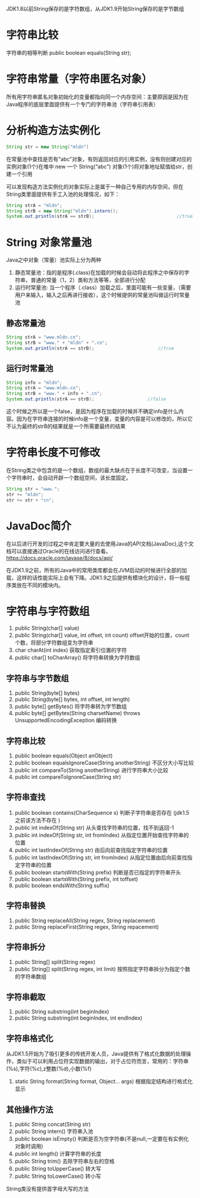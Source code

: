 JDK1.8以前String保存的是字符数组，从JDK1.9开始String保存的是字节数组

# 字符串比较
 字符串的相等判断 public boolean equals(String str);

# 字符串常量（字符串匿名对象）
所有用字符串匿名对象初始化的变量都指向同一个内存空间：主要原因是因为在Java程序的底层里面提供有一个专门的字符串池（字符串引用表）


# 分析构造方法实例化
```java
String str = new String("mldn")
```
在常量池中查找是否有”abc”对象，有则返回对应的引用实例，没有则创建对应的实例对象(1个)在堆中 new 一个 String(“abc”) 对象(1个)将对象地址赋值给str，创建一个引用

可以发现构造方法实例化的对象实际上是属于一种自己专用的内存空间，但在String类里面提供有手工入池的处理情况，如下：
```java
String strA = "mldn";
String strB = new String("mldn").intern();
System.out.println(strA == strB);                               //true
```


# String 对象常量池
Java之中对象（常量）池实际上分为两种
1. 静态常量池：指的是程序(.class)在加载的时候会自动将此程序之中保存的字符串，普通的常量（1，2）类和方法等等，全部进行分配
2. 运行时常量池: 当一个程序（.class）加载之后，里面可能有一些变量，（需要用户来输入，输入之后再进行接收），这个时候提供的常量池叫做运行时常量池

## 静态常量池
```java
String strA = "www.mldn.cn";
String strB = "www." + "mldn" + ".cn";
System.out.println(strA == strB);                        //true
```


## 运行时常量池
```java
String info = "mldn";
String strA = "www.mldn.cn";
String strB = "www." + info + ".cn";
System.out.println(strA == strB);                    //false
```
这个时候之所以是一个false，是因为程序在加载的时候并不确定info是什么内容。因为在字符串连接的时候info是一个变量，变量的内容是可以修改的，所以它不认为最终的strB的结果就是一个所需要最终的结果


# 字符串长度不可修改
在String类之中包含的是一个数组，数组的最大缺点在于长度不可改变，当设置一个字符串时，会自动开辟一个数组空间，该长度固定。

```java
String str = "www.";
str += "mldn";
str += str + "cn";
```

# JavaDoc简介
在以后进行开发的过程之中肯定要大量的去使用Java的API文档(JavaDoc),这个文档可以直接通过Oracle的在线访问进行查看。https://docs.oracle.com/javase/8/docs/api/

在JDK1.9之前，所有的Java中的常用类库都会在JVM启动的时候进行全部的加载，这样的话性能实际上会有下降。JDK1.9之后提供有模块化的设计，将一些程序类放在不同的模块内。

# 字符串与字符数组
1. public String(char[] value)
2. public String(char[] value, int offset, int count) offset开始的位置，count个数，将部分字符数组变为字符串
3. char charAt(int index) 获取指定索引位置的字符
4. public char[] toCharArray() 将字符串转换为字符数组

## 字符串与字节数组
1. public String(byte[] bytes)
2. public String(byte[] bytes, int offset, int length)
3. public byte[] getBytes()    将字符串转为字节数组
4. public byte[] getBytes(String charsetName) throws UnsupportedEncodingException    编码转换


## 字符串比较
1. public boolean equals(Object anObject)
2. public boolean equalsIgnoreCase(String anotherString)  不区分大小写比较
3. public int compareTo(String anotherString) 进行字符串大小比较
4. public int compareToIgnoreCase(String str) 

## 字符串查找
1. public boolean contains(CharSequence s) 判断子字符串是否存在    (jdk1.5之前该方法不存在 )
2. public int indexOf(String str) 从头查找字符串的位置，找不到返回-1
3. public int indexOf(String str, int fromIndex) 从指定位置开始查找字符串的位置
4. public int lastIndexOf(String str) 由后向前查找指定字符串的位置
5. public int lastIndexOf(String str, int fromIndex) 从指定位置由后向前查找指定字符串的位置
6. public boolean startsWith(String prefix) 判断是否已指定的字符串开头
7. public boolean startsWith(String prefix, int toffset)
8. public boolean endsWith(String suffix)

## 字符串替换
1. public String replaceAll(String regex, String replacement)
2. public String replaceFirst(String regex, String repacement)

## 字符串拆分
1. public String[] split(String regex)
2. public String[] split(String regex, int limit) 按照指定字符串拆分为指定个数的字符串数组

## 字符串截取
1. public String substring(int beginIndex)
2. public String substring(int beginIndex, int endIndex)  

## 字符串格式化
从JDK1.5开始为了吸引更多的传统开发人员，Java提供有了格式化数据的处理操作，类似于可以利用占位符实现数据的输出，对于占位符而言，常用的：字符串(%s),字符(%c),z整数(%d),小数(%f)
1. static String format(String format, Object... args)     根据指定结构进行格式化显示
   
## 其他操作方法
1. public String concat(String str)
2. public String intern() 字符串入池
3. public boolean isEmpty() 判断是否为空字符串(不是null,一定要在有实例化对象时调用)
4. public int length()      计算字符串的长度
5. public String trim() 去除字符串左右的空格
6. public String toUpperCase()  转大写
7. public String toLowerCase()  转小写 

String类没有提供首字母大写的方法